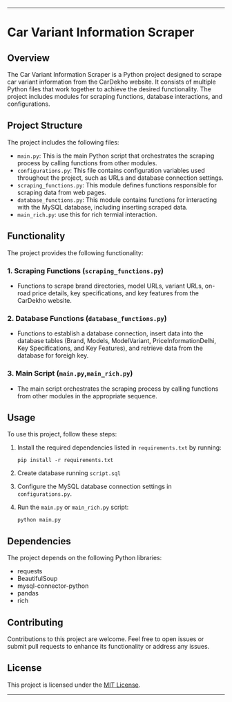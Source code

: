 ---

# Car Variant Information Scraper

## Overview

The Car Variant Information Scraper is a Python project designed to scrape car variant information from the CarDekho website. It consists of multiple Python files that work together to achieve the desired functionality. The project includes modules for scraping functions, database interactions, and configurations.

## Project Structure

The project includes the following files:

- `main.py`: This is the main Python script that orchestrates the scraping process by calling functions from other modules.
- `configurations.py`: This file contains configuration variables used throughout the project, such as URLs and database connection settings.
- `scraping_functions.py`: This module defines functions responsible for scraping data from web pages.
- `database_functions.py`: This module contains functions for interacting with the MySQL database, including inserting scraped data.
- `main_rich.py`: use this for rich termial interaction.

## Functionality

The project provides the following functionality:

### 1. Scraping Functions (`scraping_functions.py`)

- Functions to scrape brand directories, model URLs, variant URLs, on-road price details, key specifications, and key features from the CarDekho website.

### 2. Database Functions (`database_functions.py`)

- Functions to establish a database connection, insert data into the database tables (Brand, Models, ModelVariant, PriceInformationDelhi, Key Specifications, and Key Features), and retrieve data from the database for foreigh key.

### 3. Main Script (`main.py`,`main_rich.py`)

- The main script orchestrates the scraping process by calling functions from other modules in the appropriate sequence.

## Usage

To use this project, follow these steps:

1. Install the required dependencies listed in `requirements.txt` by running:
   ```
   pip install -r requirements.txt
   ```
2. Create database running `script.sql`

3. Configure the MySQL database connection settings in `configurations.py`.

4. Run the `main.py` or `main_rich.py` script:
   ```
   python main.py
   ```

## Dependencies

The project depends on the following Python libraries:

- requests
- BeautifulSoup
- mysql-connector-python
- pandas
- rich

## Contributing

Contributions to this project are welcome. Feel free to open issues or submit pull requests to enhance its functionality or address any issues.

## License

This project is licensed under the [MIT License](LICENSE).

---